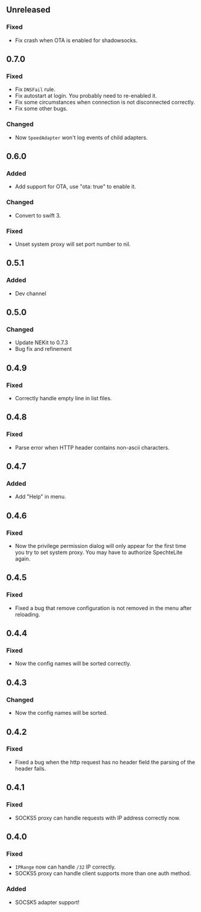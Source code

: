 ## Unreleased

### Fixed
- Fix crash when OTA is enabled for shadowsocks.

## 0.7.0

### Fixed
- Fix `DNSFail` rule.
- Fix autostart at login. You probably need to re-enabled it.
- Fix some circumstances when connection is not disconnected correctly.
- Fix some other bugs.

### Changed
- Now `SpeedAdapter` won't log events of child adapters.

## 0.6.0

### Added
- Add support for OTA, use "ota: true" to enable it.

### Changed
- Convert to swift 3.

### Fixed
- Unset system proxy will set port number to nil.

## 0.5.1

### Added
- Dev channel

## 0.5.0

### Changed
- Update NEKit to 0.7.3
- Bug fix and refinement

## 0.4.9

### Fixed
- Correctly handle empty line in list files.

## 0.4.8

### Fixed 
- Parse error when HTTP header contains non-ascii characters.

## 0.4.7

### Added
- Add "Help" in menu.

## 0.4.6

### Fixed
- Now the privilege permission dialog will only appear for the first time you try to set system proxy. You may have to authorize SpechteLite again.

## 0.4.5

### Fixed
- Fixed a bug that remove configuration is not removed in the menu after reloading.

## 0.4.4

### Fixed
- Now the config names will be sorted correctly.

## 0.4.3

### Changed
- Now the config names will be sorted.

## 0.4.2

### Fixed
- Fixed a bug when the http request has no header field the parsing of the header fails.

## 0.4.1

### Fixed
- SOCKS5 proxy can handle requests with IP address correctly now.

## 0.4.0

### Fixed
- `IPRange` now can handle `/32` IP correctly.
- SOCKS5 proxy can handle client supports more than one auth method.

### Added
- SOCSK5 adapter support!
